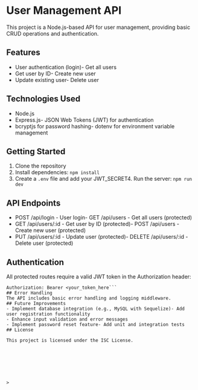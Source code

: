 # User Management API
This project is a Node.js-based API for user management, providing basic CRUD operations and authentication.
## Features
- User authentication (login)- Get all users
- Get user by ID- Create new user
- Update existing user- Delete user
## Technologies Used
- Node.js
- Express.js- JSON Web Tokens (JWT) for authentication
- bcryptjs for password hashing- dotenv for environment variable management
## Getting Started
1. Clone the repository
2. Install dependencies: `npm install`
3. Create a `.env` file and add your JWT_SECRET4. Run the server: `npm run dev`
## API Endpoints
- POST /api/login - User login- GET /api/users - Get all users (protected)
- GET /api/users/:id - Get user by ID (protected)- POST /api/users - Create new user (protected)
- PUT /api/users/:id - Update user (protected)- DELETE /api/users/:id - Delete user (protected)
## Authentication

All protected routes require a valid JWT token in the Authorization header:
```
Authorization: Bearer <your_token_here```
## Error Handling
The API includes basic error handling and logging middleware.
## Future Improvements
- Implement database integration (e.g., MySQL with Sequelize)- Add user registration functionality
- Enhance input validation and error messages
- Implement password reset feature- Add unit and integration tests
## License

This project is licensed under the ISC License.







>




















